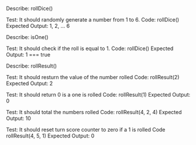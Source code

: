 Describe: rollDice()

Test: It should randomly generate a number from 1 to 6.
Code: rollDice()
Expected Output: 1, 2, ... 6

Describe: isOne()

Test: It should check if the roll is equal to 1.
Code: rollDice()
Expected Output: 1 === true

Describe: rollResult()

Test: It should resturn the value of the number rolled
Code: rollResult(2)
Expected Output: 2

Test: It should return 0 is a one is rolled
Code: rollResult(1)
Expected Output: 0

Test: It should total the numbers rolled
Code: rollResult(4, 2, 4)
Expected Output: 10

Test: It should reset turn score counter to zero if a 1 is rolled
Code rollResult(4, 5, 1)
Expected Output: 0